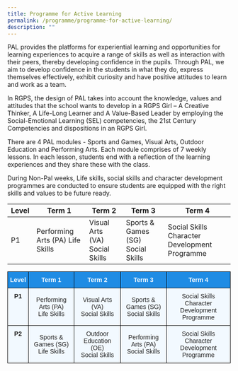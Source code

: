 ```yaml
---
title: Programme for Active Learning
permalink: /programme/programme-for-active-learning/
description: ""
---
```

PAL provides the platforms for experiential learning and opportunities for learning experiences to acquire a range of skills as well as interaction with their peers, thereby developing confidence in the pupils. Through PAL, we aim to develop confidence in the students in what they do, express themselves effectively, exhibit curiosity and have positive attitudes to learn and work as a team.  
  
In RGPS, the design of PAL takes into account the knowledge, values and attitudes that the school wants to develop in a RGPS Girl – A Creative Thinker, A Life-Long Learner and A Value-Based Leader by employing the Social-Emotional Learning (SEL) competencies, the 21st Century Competencies and dispositions in an RGPS Girl.  
  
There are 4 PAL modules - Sports and Games, Visual Arts, Outdoor Education and Performing Arts. Each module comprises of 7 weekly lessons. In each lesson, students end with a reflection of the learning experiences and they share these with the class.  
  
During Non-Pal weeks, Life skills, social skills and character development programmes are conducted to ensure students are equipped with the right skills and values to be future ready.



| Level | Term 1 | Term 2 | Term 3 | Term 4|
| -------- | -------- | -------- | -------- | -------- |
| P1 | Performing Arts (PA) Life Skills  | Visual Arts (VA)  Social Skills | Sports & Games (SG) Social Skills | Social Skills Character Development Programme | <br><br>|P2 | Sports & Games (SG) Life Skills  | Outdoor Education (OE)  Social Skills | Performing Arts (PA) Social Skills | Social Skills Character Development Programme |



<style type="text/css">
.tg  {border-collapse:collapse;border-spacing:0;}
.tg td{border-color:black;border-style:solid;border-width:1px;font-family:Arial, sans-serif;font-size:14px;
  overflow:hidden;padding:10px 5px;word-break:normal;}
.tg th{border-color:black;border-style:solid;border-width:1px;font-family:Arial, sans-serif;font-size:14px;
  font-weight:normal;overflow:hidden;padding:10px 5px;word-break:normal;}
.tg .tg-ocgt{background-color:#1F8CE4;color:#F2F9FF;font-weight:bold;text-align:center;vertical-align:middle}
.tg .tg-r129{background-color:#F2F9FF;color:#222;text-align:center;vertical-align:middle}
.tg .tg-i38w{background-color:#F2F9FF;color:#222;font-weight:bold;text-align:center;vertical-align:top}
</style>
<table class="tg">
<thead>
  <tr>
    <th class="tg-ocgt"><span style="color:#F2F9FF;background-color:#1F8CE4">Level</span></th>
    <th class="tg-ocgt"><span style="color:#F2F9FF;background-color:#1F8CE4">Term 1</span></th>
    <th class="tg-ocgt"><span style="color:#F2F9FF;background-color:#1F8CE4">Term 2</span></th>
    <th class="tg-ocgt"><span style="color:#F2F9FF;background-color:#1F8CE4">Term 3</span></th>
    <th class="tg-ocgt"><span style="color:#F2F9FF;background-color:#1F8CE4">Term 4</span></th>
  </tr>
</thead>
<tbody>
  <tr>
    <td class="tg-i38w">P1</td>
    <td class="tg-r129"><span style="color:#222;background-color:#F2F9FF">Performing Arts (PA)</span><br><span style="color:#222;background-color:#F2F9FF">Life Skills</span></td>
    <td class="tg-r129"><span style="color:#222;background-color:#F2F9FF">Visual Arts (VA)</span><br><span style="color:#222;background-color:#F2F9FF">Social Skills</span></td>
    <td class="tg-r129"><span style="color:#222;background-color:#F2F9FF">Sports &amp; Games (SG)</span><br><span style="color:#222;background-color:#F2F9FF">Social Skills</span></td>
    <td class="tg-r129"><span style="color:#222;background-color:#F2F9FF">Social Skills</span><br><span style="color:#222;background-color:#F2F9FF">Character Development Programme</span><br></td>
  </tr>
  <tr>
    <td class="tg-i38w">P2</td>
    <td class="tg-r129"><span style="color:#222;background-color:#F2F9FF">Sports &amp; Games (SG)</span><br><span style="color:#222;background-color:#F2F9FF">Life Skills</span></td>
    <td class="tg-r129"><span style="color:#222;background-color:#F2F9FF">Outdoor Education (OE)</span><br><span style="color:#222;background-color:#F2F9FF">Social Skills</span></td>
    <td class="tg-r129"><span style="color:#222;background-color:#F2F9FF">Performing Arts (PA)</span><br><span style="color:#222;background-color:#F2F9FF">Social Skills</span></td>
    <td class="tg-r129"><span style="color:#222;background-color:#F2F9FF">Social Skills</span><br><span style="color:#222;background-color:#F2F9FF">Character Development Programme</span><br></td>
  </tr>
</tbody>
</table>